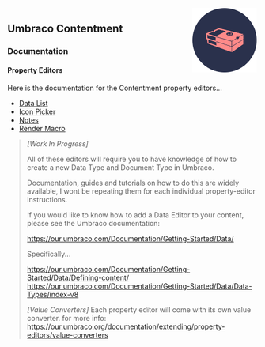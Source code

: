 <img src="assets/img/logo.png" alt="Umbraco Contentment Logo" title="A shoebox of Umbraco happiness." height="130" align="right">

## Umbraco Contentment

### Documentation

#### Property Editors

Here is the documentation for the Contentment property editors...

- [Data List](../docs/data-editors/data-list.md)
- [Icon Picker](../docs/data-editors/icon-picker.md)
- [Notes](../docs/data-editors/notes.md)
- [Render Macro](../docs/data-editors/render-macro.md)


> _[Work In Progress]_
> 
> All of these editors will require you to have knowledge of how to create a new Data Type and Document Type in Umbraco.
> 
> Documentation, guides and tutorials on how to do this are widely available, I wont be repeating them for each individual property-editor instructions.
> 
> If you would like to know how to add a Data Editor to your content, please see the Umbraco documentation:
> 
> https://our.umbraco.com/Documentation/Getting-Started/Data/
> 
> Specifically...
> 
> https://our.umbraco.com/Documentation/Getting-Started/Data/Defining-content/
> https://our.umbraco.com/Documentation/Getting-Started/Data/Data-Types/index-v8
> 
> 
> _[Value Converters]_
> Each property editor will come with its own value converter.
> for more info: https://our.umbraco.org/documentation/extending/property-editors/value-converters

